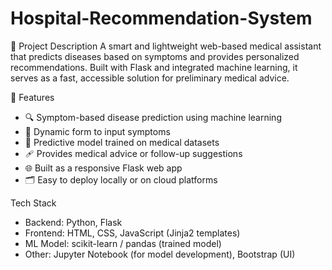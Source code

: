 # Hospital-Recommendation-System

📝 Project Description
A smart and lightweight web-based medical assistant that predicts diseases based on symptoms and provides personalized recommendations. Built with Flask and integrated machine learning, it serves as a fast, accessible solution for preliminary medical advice.


 🚀 Features

- 🔍 Symptom-based disease prediction using machine learning
- 📝 Dynamic form to input symptoms
- 🧠 Predictive model trained on medical datasets
- 🩹 Provides medical advice or follow-up suggestions
- 🌐 Built as a responsive Flask web app
- 🗂️ Easy to deploy locally or on cloud platforms

Tech Stack

- Backend: Python, Flask
- Frontend: HTML, CSS, JavaScript (Jinja2 templates)
- ML Model: scikit-learn / pandas (trained model)
- Other: Jupyter Notebook (for model development), Bootstrap (UI)
